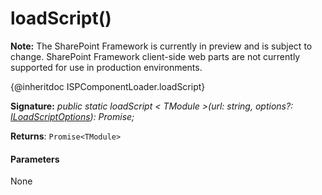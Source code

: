 # loadScript()
**Note:** The SharePoint Framework is currently in preview and is subject to change. SharePoint Framework client-side web parts are not currently supported for use in production environments.



{@inheritdoc ISPComponentLoader.loadScript}

**Signature:** _public static loadScript < TModule >(url: string, options?: [ILoadScriptOptions](../sp-loader/iloadscriptoptions.md)): Promise<TModule>;_

**Returns**: `Promise<TModule>`





#### Parameters
None


